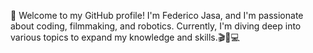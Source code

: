 🚀 Welcome to my GitHub profile! I'm Federico Jasa, and I'm passionate about coding, filmmaking, and robotics. Currently, I'm diving deep into various topics to expand my knowledge and skills.🎬🤖💻

<!---
jsfederico7/jsfederico7 is a ✨ special ✨ repository because its `README.md` (this file) appears on your GitHub profile.
You can click the Preview link to take a look at your changes.
--->
